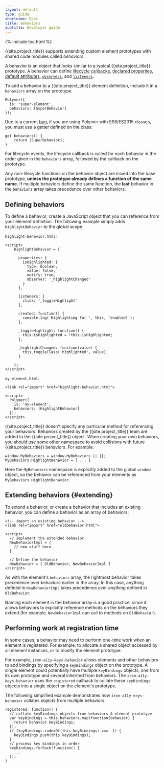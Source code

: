 ```yaml
---
layout: default
type: guide
shortname: Docs
title: Behaviors
subtitle: Developer guide
---
```


{% include toc.html %}

{{site.project_title}} supports extending custom element prototypes with
shared code modules called _behaviors_.

A behavior is an object that looks similar to a typical
{{site.project_title}} prototype.  A behavior can define
[lifecycle callbacks](registering-elements.html#basic-callbacks),
[declared properties](properties.html), [default attributes](registering-elements.html#host-attributes),
[`observers`](properties.html#observing-changes-to-multiple-properties), and [`listeners`](events.html#event-listeners).

To add a behavior to a {{site.project_title}} element definition, include it in a
`behaviors` array on the prototype.

    Polymer({
      is: 'super-element',
      behaviors: [SuperBehavior]
    });

Due to a current [bug](https://github.com/Polymer/polymer/issues/2451), if you are using Polymer with ES6/ES2015 classes, you must use a getter defined on the class:

    get behaviors() {
        return [SuperBehavior];
    }

For lifecycle events, the lifecycle callback is called for each
behavior in the order given in the `behaviors` array, followed by the
callback on the prototype.

Any non-lifecycle functions on the behavior object are mixed into
the base prototype, **unless the prototype already defines a function
of the same name.**  If multiple behaviors define the same function, the
**last** behavior in the `behaviors` array takes precedence over other
behaviors.

## Defining behaviors

To define a behavior, create a JavaScript object that you can reference from your element definition.
The following example simply adds `HighlightBehavior` to the global scope:


`highlight-behavior.html`:

    <script>
        HighlightBehavior = {

          properties: {
            isHighlighted: {
              type: Boolean,
              value: false,
              notify: true,
              observer: '_highlightChanged'
            }
          },

          listeners: {
            click: '_toggleHighlight'
          },

          created: function() {
            console.log('Highlighting for ', this, 'enabled!');
          },

          _toggleHighlight: function() {
            this.isHighlighted = !this.isHighlighted;
          },

          _highlightChanged: function(value) {
            this.toggleClass('highlighted', value);
          }

        };
    </script>

`my-element.html`:

    <link rel="import" href="highlight-behavior.html">

    <script>
      Polymer({
        is: 'my-element',
        behaviors: [HighlightBehavior]
      });
    </script>

{{site.project_title}} doesn't specify any
particular method for referencing your behaviors. Behaviors created by the {{site.project_title}}
team are added to the {{site.project_title}} object. When creating your own behaviors, you should
use some other namespace to avoid collisions with future {{site.project_title}} behaviors. For example:

    window.MyBehaviors = window.MyBehaviors || {};
    MyBehaviors.HighlightBehavior = { ... }

Here the `MyBehaviors` namespace is explicitly added to the global `window` object, so the behavior can be referenced from your elements as `MyBehaviors.HighlightBehavior`.

## Extending behaviors {#extending}

To extend a behavior, or create a behavior that includes an existing behavior, you can define a
behavior as an array of behaviors:

    <!-- import an existing behavior -->
    <link rel="import" href="oldbehavior.html">

    <script>
      // Implement the extended behavior
      NewBehaviorImpl = {
        // new stuff here
      }

      // Define the behavior
      NewBehavior = [ OldBehavior, NewBehaviorImpl ]
    </script>

As with the element's `behaviors` array, the rightmost behavior takes precedence over behaviors earlier in the array.
In this case, anything defined in `NewBehaviorImpl` takes precedence over anything defined in `OldBehavior`.

Naming each element in the behavior array is a good practice, since it allows behaviors to explicitly reference methods
on the behaviors they extend (for example, `NewBehaviorImpl` can call to methods on `OldBehavior`).

## Performing work at registration time

In some cases, a behavior may need to perform one-time work when an element is
registered. For example, to allocate a shared object accessed by all element
instances, or to modify the element prototype.

For example, `iron-a11y-keys-behavior` allows elements and other behaviors to
add bindings by specifying a `keyBindings` object on the prototype. A single
element could potentially have multiple `keyBindings` objects, one from its own
prototype and several inherited from behaviors. The `iron-a11y-keys-behavior`
uses the `registered` callback to collate these `keyBindings` objects into a
single object on the element's prototype.

The following simplified example demonstrates how `iron-a11y-keys-behavior`
collates objects from multiple behaviors.

    registered: function() {
      // collate keyBindings objects from behaviors & element prototype
      var keyBindings = this.behaviors.map(function(behavior) {
        return behavior.keyBindings;
      });
      if (keyBindings.indexOf(this.keyBindings) === -1) {
        keyBindings.push(this.keyBindings);
      }
      // process key bindings in order
      keyBindings.forEach(function() {
        ...
      });
    }
